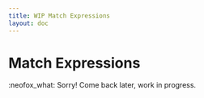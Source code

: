 ```yaml
---
title: WIP Match Expressions
layout: doc
---
```


# Match Expressions
:neofox_what: Sorry! Come back later, work in progress.
